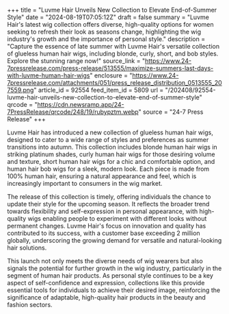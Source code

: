 +++
title = "Luvme Hair Unveils New Collection to Elevate End-of-Summer Style"
date = "2024-08-19T07:05:12Z"
draft = false
summary = "Luvme Hair's latest wig collection offers diverse, high-quality options for women seeking to refresh their look as seasons change, highlighting the wig industry's growth and the importance of personal style."
description = "Capture the essence of late summer with Luvme Hair's versatile collection of glueless human hair wigs, including blonde, curly, short, and bob styles. Explore the stunning range now!"
source_link = "https://www.24-7pressrelease.com/press-release/513555/maximize-summers-last-days-with-luvme-human-hair-wigs"
enclosure = "https://www.24-7pressrelease.com/attachments/051/press_release_distribution_0513555_207559.png"
article_id = 92554
feed_item_id = 5809
url = "/202408/92554-luvme-hair-unveils-new-collection-to-elevate-end-of-summer-style"
qrcode = "https://cdn.newsramp.app/24-7PressRelease/qrcode/248/19/rubypztm.webp"
source = "24-7 Press Release"
+++

<p>Luvme Hair has introduced a new collection of glueless human hair wigs, designed to cater to a wide range of styles and preferences as summer transitions into autumn. This collection includes blonde human hair wigs in striking platinum shades, curly human hair wigs for those desiring volume and texture, short human hair wigs for a chic and comfortable option, and human hair bob wigs for a sleek, modern look. Each piece is made from 100% human hair, ensuring a natural appearance and feel, which is increasingly important to consumers in the wig market.</p><p>The release of this collection is timely, offering individuals the chance to update their style for the upcoming season. It reflects the broader trend towards flexibility and self-expression in personal appearance, with high-quality wigs enabling people to experiment with different looks without permanent changes. Luvme Hair's focus on innovation and quality has contributed to its success, with a customer base exceeding 2 million globally, underscoring the growing demand for versatile and natural-looking hair solutions.</p><p>This launch not only meets the diverse needs of wig wearers but also signals the potential for further growth in the wig industry, particularly in the segment of human hair products. As personal style continues to be a key aspect of self-confidence and expression, collections like this provide essential tools for individuals to achieve their desired image, reinforcing the significance of adaptable, high-quality hair products in the beauty and fashion sectors.</p>